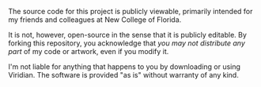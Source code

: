 The source code for this project is publicly viewable, primarily intended for my friends and colleagues at New College of Florida. 

It is not, however, open-source in the sense that it is publicly editable. By forking this repository, you acknowledge that *you may not distribute any part* of my code or artwork, even if you modify it. 

I'm not liable for anything that happens to you by downloading or using Viridian. The software is provided "as is" without warranty of any kind.
